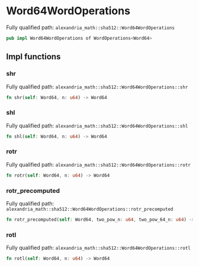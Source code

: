 # Word64WordOperations

Fully qualified path: `alexandria_math::sha512::Word64WordOperations`

```rust
pub impl Word64WordOperations of WordOperations<Word64>
```

## Impl functions

### shr

Fully qualified path: `alexandria_math::sha512::Word64WordOperations::shr`

```rust
fn shr(self: Word64, n: u64) -> Word64
```


### shl

Fully qualified path: `alexandria_math::sha512::Word64WordOperations::shl`

```rust
fn shl(self: Word64, n: u64) -> Word64
```


### rotr

Fully qualified path: `alexandria_math::sha512::Word64WordOperations::rotr`

```rust
fn rotr(self: Word64, n: u64) -> Word64
```


### rotr_precomputed

Fully qualified path: `alexandria_math::sha512::Word64WordOperations::rotr_precomputed`

```rust
fn rotr_precomputed(self: Word64, two_pow_n: u64, two_pow_64_n: u64) -> Word64
```


### rotl

Fully qualified path: `alexandria_math::sha512::Word64WordOperations::rotl`

```rust
fn rotl(self: Word64, n: u64) -> Word64
```


